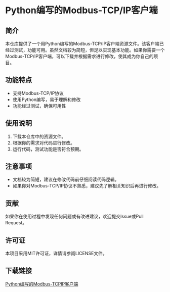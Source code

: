 # Python编写的Modbus-TCP/IP客户端

## 简介

本仓库提供了一个用Python编写的Modbus-TCP/IP客户端资源文件。该客户端已经过测试，功能可用。虽然文档较为简短，但足以实现基本功能。如果你需要一个Modbus-TCP/IP客户端，可以下载并根据需求进行修改，使其成为你自己的项目。

## 功能特点

- 支持Modbus-TCP/IP协议
- 使用Python编写，易于理解和修改
- 功能经过测试，确保可用性

## 使用说明

1. 下载本仓库中的资源文件。
2. 根据你的需求对代码进行修改。
3. 运行代码，测试功能是否符合预期。

## 注意事项

- 文档较为简短，建议在修改代码前仔细阅读代码逻辑。
- 如果你对Modbus-TCP/IP协议不熟悉，建议先了解相关知识后再进行修改。

## 贡献

如果你在使用过程中发现任何问题或有改进建议，欢迎提交Issue或Pull Request。

## 许可证

本项目采用MIT许可证，详情请参阅LICENSE文件。

## 下载链接

[Python编写的Modbus-TCPIP客户端](https://pan.quark.cn/s/ba168c998d17)